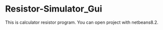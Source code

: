 # Resistor-Simulator_Gui

This is calculator resistor program.
You can open project with netbeans8.2. 
